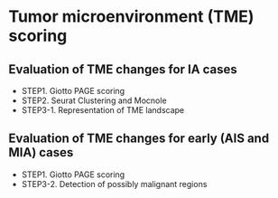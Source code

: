 # Tumor microenvironment (TME) scoring

## Evaluation of TME changes for IA cases

 - STEP1. Giotto PAGE scoring
 - STEP2. Seurat Clustering and Mocnole
 - STEP3-1. Representation of TME landscape

## Evaluation of TME changes for early (AIS and MIA) cases

 - STEP1. Giotto PAGE scoring
 - STEP3-2. Detection of possibly malignant regions
